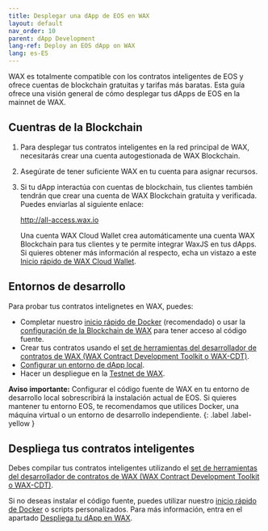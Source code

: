 ```yaml
---
title: Desplegar una dApp de EOS en WAX
layout: default
nav_order: 10
parent: dApp Development
lang-ref: Deploy an EOS dApp on WAX
lang: es-ES
---
```


WAX es totalmente compatible con los contratos inteligentes de EOS y ofrece cuentas de blockchain gratuitas y tarifas más baratas. Esta guía ofrece una visión general de cómo desplegar tus dApps de EOS en la mainnet de WAX.

<!--## What's Compatible

* All EOSIO System Contracts
* All EOSIO CDT libraries
* <a href="https://github.com/EOSIO/eosjs" target="_blank">eosjs</a> API SDK-->

## Cuentras de la Blockchain

1. Para desplegar tus contratos inteligentes en la red principal de WAX, necesitarás crear una cuenta autogestionada de WAX Blockchain.

2. Asegúrate de tener suficiente WAX en tu cuenta para asignar recursos.

3. Si tu dApp interactúa con cuentas de blockchain, tus clientes también tendrán que crear una cuenta de WAX Blockchain gratuita y verificada. Puedes enviarlas al siguiente enlace:

    <a href="https://all-access.wax.io" target="_blank">http://<span></span>all-access.wax.io</a>

    Una cuenta WAX Cloud Wallet crea automáticamente una cuenta WAX Blockchain para tus clientes y te permite integrar WaxJS en tus dApps. Si quieres obtener más información al respecto, echa un vistazo a este [Inicio rápido de WAX Cloud Wallet](/es/waa_waxjs_qstart).

## Entornos de desarrollo

Para probar tus contratos intelignetes en WAX, puedes:

* Completar nuestro [inicio rápido de Docker](/es/dapp-development/docker-setup) (recomendado) o usar la [configuración de la Blockchain de WAX](/es/dapp-development/wax-blockchain-setup) para tener acceso al código fuente.
* Crear tus contratos usando el [set de herramientas del desarrollador de contratos de WAX (WAX Contract Development Toolkit o WAX-CDT)](/es/dapp-development/wax-cdt).
* [Configurar un entorno de dApp local](/es/dapp-development/setup-local-dapp-environment).
* Hacer un despliegue en la [Testnet de WAX](/es/dapp-development/testnet-quickstart).

<strong>Aviso importante:</strong> Configurar el código fuente de WAX en tu entorno de desarrollo local sobrescribirá la instalación actual de EOS. Si quieres mantener tu entorno EOS, te recomendamos que utilices Docker, una máquina virtual o un entorno de desarrollo independiente.
{: .label .label-yellow }

## Despliega tus contratos inteligentes

Debes compilar tus contratos inteligentes utilizando el [set de herramientas del desarrollador de contratos de WAX (WAX Contract Development Toolkit o WAX-CDT)](/es/dapp-development/wax-cdt).

Si no deseas instalar el código fuente, puedes utilizar nuestro [inicio rápido de Docker](/es/dapp-development/docker-setup) o scripts personalizados. Para más información, entra en el apartado [Despliega tu dApp en WAX](/es/dapp-development/deploy-dapp-on-wax).
